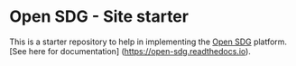# Open SDG - Site starter

This is a starter repository to help in implementing the [Open SDG](https://github.com/open-sdg/open-sdg) platform. [See here for documentation] (https://open-sdg.readthedocs.io).


